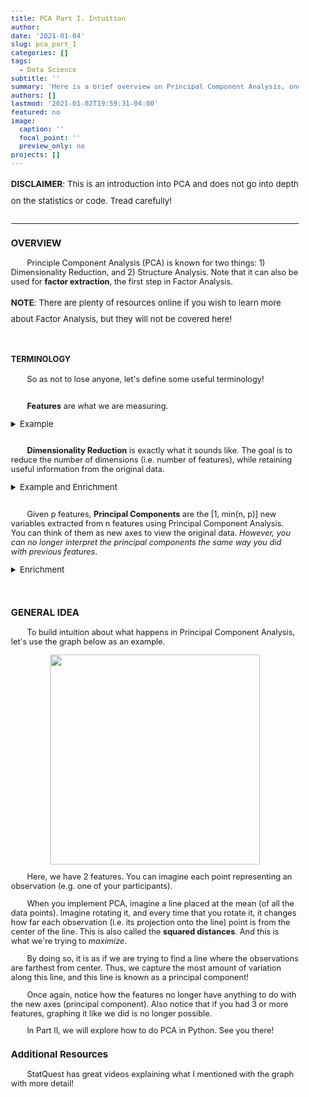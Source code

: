 ```yaml
---
title: PCA Part I. Intuition
author: 
date: '2021-01-04'
slug: pca_part_1
categories: []
tags:
  - Data Science
subtitle: ''
summary: 'Here is a brief overview on Principal Component Analysis, one of the most popular methods of dimensionality reduction today!'
authors: []
lastmod: '2021-01-02T19:59:31-04:00'
featured: no
image:
  caption: ''
  focal_point: ''
  preview_only: no
projects: []
---
```

<style>
body {font-size: 80%}
.note{font-size: 10pt;
      line-height: 20pt;
      padding-bottom: 10px}
p{text-indent: 2em;}

details{font-size: 10pt;}
summary{font-size: 100% !important;}
</style>

<div class="note">
<b>DISCLAIMER</b>: This is an introduction into PCA and does not go into depth on the statistics or code. Tread carefully! 
</div>

---

<h3>OVERVIEW</h3>

Principle Component Analysis (PCA) is known for two things: 1) Dimensionality Reduction, and 2) Structure Analysis. Note that it can also be used for **factor extraction**, the first step in Factor Analysis. 

<div class="note">
<b>NOTE</b>: There are plenty of resources online if you wish to learn more about Factor Analysis, but they will not be covered here!
</div>
<br>

<h4>TERMINOLOGY</h4>

So as not to lose anyone, let's define some useful terminology! 
<br><br>

**Features** are what we are measuring. 

<details>
<summary>Example</summary>
<p>Say we have a table with <i>y</i> rows and <i>x</i> columns, then we have <i>x</i> features. Imagine each row being the names of someone you know, and each column measure something distinct about all persons listed (e.g. their height, weight, deepest darkest secrets, etc.). These things we're measuring are the features.</p>
</details>
<br>

**Dimensionality Reduction** is exactly what it sounds like. The goal is to reduce the number of dimensions (i.e. number of features), while retaining useful information from the original data.

<details>
<summary>Example and Enrichment</summary>
<p>Say you wish to visualize your data, in order to get an understanding of the relationships between each feature. However, you have too many features. It becomes impossible to plot them on an x-y graph. How do you visualize this without destroying your computer let alone the laws of physics? Simple, you reduce the number of dimensions to 2. Now, you can plot it on a coordinate plane! </p>

<div class="note">
<b>NOTE</b>: Dimensionality Reduction is different from <i>Feature Selection</i> (e.g. L1 Regularization, L2 Regularization, etc.). The goal of feature selection is to select the most important features. Meanwhile, dimensionality reduction is used to lessen the number of dimensions while capturing the variation in the original data as much as possible.
</div>
</details>
<br>

Given p features, **Principal Components** are the [1, min(n, p)] new variables extracted from n features using Principal Component Analysis. You can think of them as new axes to view the original data. *However, you can no longer interpret the principal components the same way you did with previous features*.
<details>
<summary>Enrichment</summary>
If you have 10 features and you transform them via PCA to get 10 principal components, they are not the same. If you previously had age and weight, now you simply have axes for data points with no interpretable meaning unlike the original variables. With PCA, you may end up with combinations of these variables. Tell me, is there meaning in a new variable that is 30% age and 70% weight?
</details>
<br><br>

<h3>GENERAL IDEA</h3>

To build intuition about what happens in Principal Component Analysis, let's use the graph below as an example. 



<img src="/post/PCA-Part-I/2020-10-10-pca-for-dummies.en_files/figure-html/plot-1.png" width="336" style="display: block; margin: auto;" />

Here, we have 2 features. You can imagine each point representing an observation (e.g. one of your participants). 

When you implement PCA, imagine a line placed at the mean (of all the data points). Imagine rotating it, and every time that you rotate it, it changes how far each observation (i.e. its projection onto the line) point is from the center of the line. This is also called the **squared distances**. And this is what we're trying to *maximize*. 

By doing so, it is as if we are trying to find a line where the observations are farthest from center. Thus, we capture the most amount of variation along this line, and this line is known as a principal component! 


Once again, notice how the features no longer have anything to do with the new axes (principal component). Also notice that if you had 3 or more features, graphing it like we did is no longer possible.

In Part II, we will explore how to do PCA in Python. See you there!


<h3>Additional Resources</h3>

StatQuest has great videos explaining what I mentioned with the graph with more detail! 
